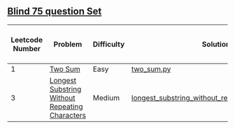 ## [Blind 75 question Set](https://leetcode.com/list/oizxjoit/)


| Leetcode Number | Problem                                                                                                                                             | Difficulty | Solution                                                                                                                         | Applied Data Structure / Algorithms | Note |
|-----------------|-----------------------------------------------------------------------------------------------------------------------------------------------------|------------|----------------------------------------------------------------------------------------------------------------------------------|-------------------------------------|------|
| 1               | [Two Sum](https://leetcode.com/problems/two-sum/description/)                                                                                       | Easy       | [two_sum.py](solutions/two_sum.py)                                                                                               | Array/String                        |      |
| 3               | [Longest Substring Without Repeating Characters](https://leetcode.com/problems/longest-substring-without-repeating-characters/description/)         | Medium     | [longest_substring_without_repeating_characters.py](solutions/longest_substring_without_repeating_characters.py)                 | Array/String                        |      | 



